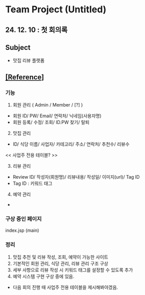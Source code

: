 # Team Project (Untitled)

## 24. 12. 10 : 첫 회의록

## Subject 
* 맛집 리뷰 플랫폼


## [[Reference]](https://github.com/SulHyunRyung/TIL/blob/main/24.%2012.%2010/Reference.txt)

### 기능

1) 회원 관리 ( Admin / Member / [?] )
* 회원 ID/ PW/ Email/ 연락처/ 닉네임(사용자명)
* 회원 등록/ 수정/ 조회/ ID.PW 찾기/ 탈퇴
  
2) 맛집 관리
* ID/ 식당 이름/ 사업자/ 카테고리/ 주소/ 연락처/ 추천수/ 리뷰수

<< 사업주 전용 테이블? >>



3) 리뷰 관리
* Review ID/ 작성자(회원명)/ 리뷰내용/ 작성일/ 이미지(url)/ Tag ID
* Tag ID : 키워드 태그

4) 예약 관리
* 

### 구상 중인 페이지
index.jsp (main)
 

### 정리
1) 맛집 추천 및 리뷰 작성, 조회, 예약이 가능한 사이트
2) 기본적인 회원 관리, 식당 관리, 리뷰 관리 구조 구상
3) 세부 사항으로 리뷰 작성 시 키워드 태그를 설정할 수 있도록 추가
4) 예약 시스템 구현 구상 중에 있음.

* 다음 회의 진행 때 사업주 전용 테이블을 제시해봐야겠음. 

